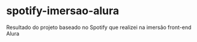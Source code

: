 # spotify-imersao-alura
Resultado do projeto baseado no Spotify que realizei na imersão front-end Alura
